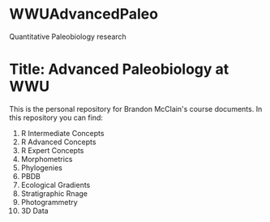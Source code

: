 # WWUAdvancedPaleo
Quantitative Paleobiology research
# Title: Advanced Paleobiology at WWU
This is the personal repository for Brandon McClain's course documents. In this repository you can find:
1. R Intermediate Concepts
2. R Advanced Concepts
3. R Expert Concepts
4. Morphometrics
5. Phylogenies
6. PBDB
7. Ecological Gradients
8. Stratigraphic Rnage
9. Photogrammetry
10. 3D Data
